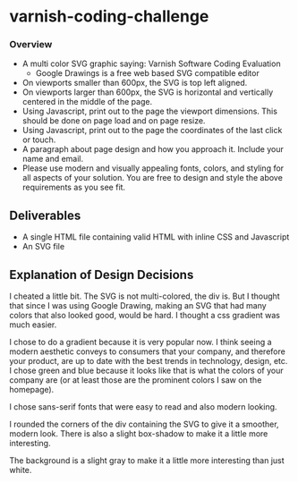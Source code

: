 # varnish-coding-challenge
### Overview
* A multi color SVG graphic saying: Varnish Software Coding Evaluation
    * Google Drawings is a free web based SVG compatible editor
* On viewports smaller than 600px, the SVG is top left aligned.
* On viewports larger than 600px, the SVG is horizontal and vertically centered in the
middle of the page.
* Using Javascript, print out to the page the viewport dimensions. This should be done on
page load and on page resize.
* Using Javascript, print out to the page the coordinates of the last click or touch.
* A paragraph about page design and how you approach it. Include your name and email.
* Please use modern and visually appealing fonts, colors, and styling for all aspects of
your solution. You are free to design and style the above requirements as you see fit.

## Deliverables
* A single HTML file containing valid HTML with inline CSS and Javascript
* An SVG file

## Explanation of Design Decisions
I cheated a little bit. The SVG is not multi-colored, the div is. But I thought that since I was using Google Drawing, making an SVG that had many colors that also looked good, would be hard. I thought a css gradient was much easier.

I chose to do a gradient because it is very popular now. I think seeing a modern aesthetic conveys to consumers that your company, and therefore your product, are up to date with the best trends in technology, design, etc. I chose green and blue because it looks like that is what the colors of your company are (or at least those are the prominent colors I saw on the homepage).

I chose sans-serif fonts that were easy to read and also modern looking.

I rounded the corners of the div containing the SVG to give it a smoother, modern look. There is also a slight box-shadow to make it a little more interesting.

The background is a slight gray to make it a little more interesting than just white.
